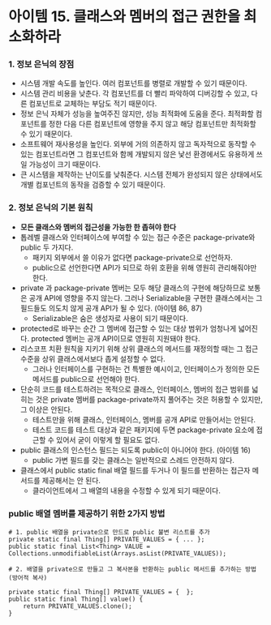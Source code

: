 # 아이템 15. 클래스와 멤버의 접근 권한을 최소화하라

### 1. 정보 은닉의 장점
- 시스템 개발 속도를 높인다. 여러 컴포넌트를 병렬로 개발할 수 있기 때문이다.
- 시스템 관리 비용을 낮춘다. 각 컴포넌트를 더 빨리 파악하여 디버깅할 수 있고, 다른 컴포넌트로 교체하는 부담도 적기 때문이다.
- 정보 은닉 자체가 성능을 높여주진 않지만, 성능 최적화에 도움을 준다. 최적화할 컴포넌트를 정한 다음 다른 컴포넌트에 영향을 주지 않고 해당 컴포넌트만 최적화할 수 있기 때문이다.
- 소프트웨어 재사용성을 높인다. 외부에 거의 의존하지 않고 독자적으로 동작할 수 있는 컴포넌트라면 그 컴포넌트와 함께 개발되지 않은 낯선 환경에서도 유용하게 쓰일 가능성이 크기 때문이다.
- 큰 시스템을 제작하는 난이도를 낮춰준다. 시스템 전체가 완성되지 않은 상태에서도 개별 컴포넌트의 동작을 검증할 수 있기 때문이다.

### 2. 정보 은닉의 기본 원칙
- **모든 클래스와 멤버의 접근성을 가능한 한 좁혀야 한다**
- 톱레벨 클래스와 인터페이스에 부여할 수 있는 접근 수준은 package-private와 public 두 가지다.
	- 패키지 외부에서 쓸 이유가 없다면 package-private으로 선언하자.
	- public으로 선언한다면 API가 되므로 하위 호환을 위해 영원히 관리해줘야만 한다.
- private 과 package-private 멤버는 모두 해당 클래스의 구현에 해당하므로 보통은 공개 API에 영향을 주지 않는다. 그러나 Serializable을 구현한 클래스에서는 그 필드들도 의도치 않게 공개 API가 될 수 있다. (아이템 86, 87)
	- Serializable은 숨은 생성자로 사용이 되기 때문이다.
- protected로 바꾸는 순간 그 멤버에 접근할 수 있는 대상 범위가 엄청나게 넓어진다. protected 멤버는 공개 API이므로 영원히 지원돼야 한다.
- 리스코프 치환 원칙을 지키기 위해 상위 클래스의 메서드를 재정의할 때는 그 접근 수준을 상위 클래스에서보다 좁게 설정할 수 없다.
	- 그러나 인터페이스를 구현하는 건 특별한 예시이고, 인터페이스가 정의한 모든 메서드를 public으로 선언해야 한다.
- 단순히 코드를 테스트하려는 목적으로 클래스, 인터페이스, 멤버의 접근 범위를 넓히는 것은 private 멤버를 package-private까지 풀어주는 것은 허용할 수 있지만, 그 이상은 안된다.
	- 테스트만을 위해 클래스, 인터페이스, 멤버를 공개 API로 만들어서는 안된다.
	- 테스트 코드를 테스트 대상과 같은 패키지에 두면 package-private 요소에 접근할 수 있어서 굳이 이렇게 할 필요도 없다.
- public 클래스의 인스턴스 필드는 되도록 public이 아니어야 한다. (아이템 16)
	- public 가변 필드를 갖는 클래스는 일반적으로 스레드 안전하지 않다.
- 클래스에서 public static final 배열 필드를 두거나 이 필드를 반환하는 접근자 메서드를 제공해서는 안 된다.
	- 클라이언트에서 그 배열의 내용을 수정할 수 있게 되기 때문이다.

### public 배열 멤버를 제공하기 위한 2가지 방법
```
# 1. public 배열을 private으로 만드로 public 불변 리스트를 추가 
private static final Thing[] PRIVATE_VALUES = { ... };
public static final List<Thing> VALUE = Collections.unmodifiableList(Arrays.asList(PRIVATE_VALUES));

# 2. 배열을 private으로 만들고 그 복사본을 반환하는 public 메서드를 추가하는 방법 (방어적 복사)

private static final Thing[] PRIVATE_VALUES = {  };
public static final Thing[] value() {
	return PRIVATE_VALUES.clone();
}
```
